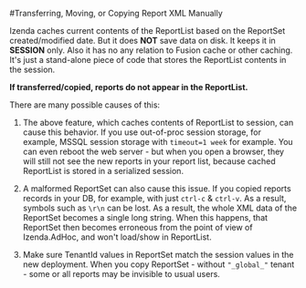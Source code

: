 #Transferring, Moving, or Copying Report XML Manually

Izenda caches current contents of the ReportList based on the ReportSet created/modified date. But it does **NOT** save data on disk. It keeps it in **SESSION** only. Also it has no any relation to Fusion cache or other caching. It's just a stand-alone piece of code that stores the ReportList contents in the session.

**If transferred/copied, reports do not appear in the ReportList.**

There are many possible causes of this:

1) The above feature, which caches contents of ReportList to session, can cause this behavior. If you use out-of-proc session storage, for example, MSSQL session storage with ``timeout=1 week`` for example. You can even reboot the web server - but when you open a browser, they will still not see the new reports in your report list, because cached ReportList is stored in a serialized session. 

2) A malformed ReportSet can also cause this issue. If you copied reports records in your DB, for example, with just ``ctrl-c`` & ``ctrl-v``. As a result, symbols such as ``\r\n`` can be lost. As a result, the whole XML data of the ReportSet becomes a single long string. When this happens, that ReportSet then becomes erroneous from the point of view of Izenda.AdHoc, and won't load/show in ReportList.

3) Make sure TenantId values in ReportSet match the session values in the new deployment. When you copy ReportSet - without ``"_global_"`` tenant - some or all reports may be invisible to usual users.